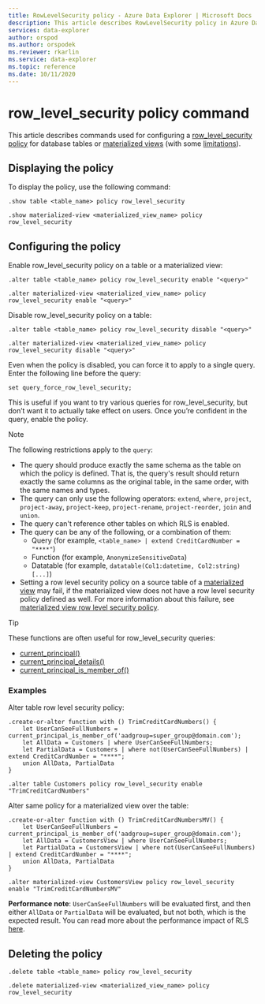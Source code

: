 ```yaml
---
title: RowLevelSecurity policy - Azure Data Explorer | Microsoft Docs
description: This article describes RowLevelSecurity policy in Azure Data Explorer.
services: data-explorer
author: orspod
ms.author: orspodek
ms.reviewer: rkarlin
ms.service: data-explorer
ms.topic: reference
ms.date: 10/11/2020
---
```

# row_level_security policy command

This article describes commands used for configuring a [row_level_security policy](rowlevelsecuritypolicy.md) for database tables or [materialized views](materialized-views/materialized-view-overview.md) (with some [limitations](materialized-views/materialized-view-policies.md#row-level-security-policy)).

## Displaying the policy

To display the policy, use the following command:

```kusto
.show table <table_name> policy row_level_security

.show materialized-view <materialized_view_name> policy row_level_security
```

## Configuring the policy

Enable row_level_security policy on a table or a materialized view:

```kusto
.alter table <table_name> policy row_level_security enable "<query>"

.alter materialized-view <materialized_view_name> policy row_level_security enable "<query>"
```

Disable row_level_security policy on a table:

```kusto
.alter table <table_name> policy row_level_security disable "<query>"

.alter materialized-view <materialized_view_name> policy row_level_security disable "<query>"
```

Even when the policy is disabled, you can force it to apply to a single query. Enter the following line before the query:

`set query_force_row_level_security;`

This is useful if you want to try various queries for row_level_security, but don’t want it to actually take effect on users. Once you’re confident in the query, enable the policy.

> [!NOTE]
> The following restrictions apply to the `query`:
>
> * The query should produce exactly the same schema as the table on which the policy is defined. That is, the query's result should return exactly the same columns as the original table, in the same order, with the same names and types.
> * The query can only use the following operators: `extend`, `where`, `project`, `project-away`, `project-keep`, `project-rename`, `project-reorder`, `join` and `union`.
> * The query can't reference other tables on which RLS is enabled.
> * The query can be any of the following, or a combination of them:
>    * Query (for example, `<table_name> | extend CreditCardNumber = "****"`)
>    * Function (for example, `AnonymizeSensitiveData`)
>    * Datatable (for example, `datatable(Col1:datetime, Col2:string) [...]`)
> * Setting a row level security policy on a source table of a [materialized view](materialized-views/materialized-view-overview.md) may fail, if the materialized view does not have a row level security policy defined as well. For more information about this failure, see [materialized view row level security policy](materialized-views/materialized-view-policies.md#row-level-security-policy).

> [!TIP]
> These functions are often useful for row_level_security queries:
> * [current_principal()](../query/current-principalfunction.md)
> * [current_principal_details()](../query/current-principal-detailsfunction.md)
> * [current_principal_is_member_of()](../query/current-principal-ismemberoffunction.md)

### Examples

Alter table row level security policy:

```kusto
.create-or-alter function with () TrimCreditCardNumbers() {
    let UserCanSeeFullNumbers = current_principal_is_member_of('aadgroup=super_group@domain.com');
    let AllData = Customers | where UserCanSeeFullNumbers;
    let PartialData = Customers | where not(UserCanSeeFullNumbers) | extend CreditCardNumber = "****";
    union AllData, PartialData
}

.alter table Customers policy row_level_security enable "TrimCreditCardNumbers"
```

Alter same policy for a materialized view over the table:

```kusto
.create-or-alter function with () TrimCreditCardNumbersMV() {
    let UserCanSeeFullNumbers = current_principal_is_member_of('aadgroup=super_group@domain.com');
    let AllData = CustomersView | where UserCanSeeFullNumbers;
    let PartialData = CustomersView | where not(UserCanSeeFullNumbers) | extend CreditCardNumber = "****";
    union AllData, PartialData
}

.alter materialized-view CustomersView policy row_level_security enable "TrimCreditCardNumbersMV"
```

**Performance note**: `UserCanSeeFullNumbers` will be evaluated first, and then either `AllData` or `PartialData` will be evaluated, but not both, which is the expected result.
You can read more about the performance impact of RLS [here](rowlevelsecuritypolicy.md#performance-impact-on-queries).

## Deleting the policy

```kusto
.delete table <table_name> policy row_level_security

.delete materialized-view <materialized_view_name> policy row_level_security
```
